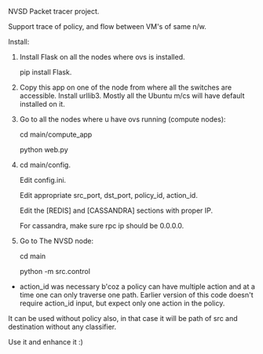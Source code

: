 NVSD Packet tracer project.

Support trace of policy, and flow between VM's of same n/w.

Install:

1. Install Flask on all the nodes where ovs is installed.

    pip install Flask.

2. Copy this app on one of the node from where all the 
   switches are accessible. Install urllib3. Mostly all
   the Ubuntu m/cs will have default installed on it.

3. Go to all the nodes where u have ovs running (compute nodes):

    cd main/compute_app

    python web.py

4. cd main/config.

   Edit config.ini.

   Edit appropriate src_port, dst_port, policy_id, action_id.

   Edit the [REDIS] and [CASSANDRA] sections with proper IP.

   For cassandra, make sure rpc ip should be 0.0.0.0.

5. Go to The NVSD node:

    cd main

    python -m src.control

* action_id was necessary b'coz a policy can have multiple action
  and at a time one can only traverse one path. Earlier version of 
  this code doesn't require action_id input, but expect only one 
  action in the policy.

It can be used without policy also, in that case it will be path
of src and destination without any classifier.

Use it and enhance it :)
